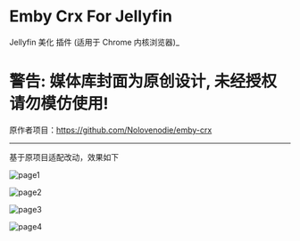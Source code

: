 # Emby Crx For Jellyfin

Jellyfin 美化 插件 (适用于 Chrome 内核浏览器)_

# 警告: 媒体库封面为原创设计, 未经授权请勿模仿使用!

原作者项目：https://github.com/Nolovenodie/emby-crx

---

基于原项目适配改动，效果如下

![page1](https://github.com/user-attachments/assets/9b792e8f-fea2-4fe6-8d9c-397650005434)

![page2](https://github.com/user-attachments/assets/ff74bf00-8b5d-43dd-8c42-33032df3463e)

![page3](https://github.com/user-attachments/assets/414dce41-6564-46c5-88e2-324d868d05ab)

![page4](https://github.com/user-attachments/assets/d788ee4f-da09-4cfa-9179-251328e2b111)

